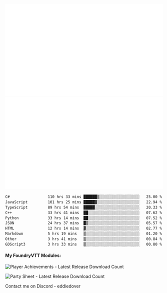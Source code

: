 
![](https://raw.githubusercontent.com/eddiedover/ghstats/master/generated/overview.svg)
![](https://raw.githubusercontent.com/eddiedover/ghstats/master/generated/languages.svg)

<!--START_SECTION:waka-->

```txt
C#                 110 hrs 33 mins ██████▒░░░░░░░░░░░░░░░░░░   25.00 %
JavaScript         101 hrs 25 mins █████▓░░░░░░░░░░░░░░░░░░░   22.94 %
TypeScript         89 hrs 54 mins  █████░░░░░░░░░░░░░░░░░░░░   20.33 %
C++                33 hrs 41 mins  ██░░░░░░░░░░░░░░░░░░░░░░░   07.62 %
Python             33 hrs 14 mins  ██░░░░░░░░░░░░░░░░░░░░░░░   07.52 %
JSON               24 hrs 37 mins  █▒░░░░░░░░░░░░░░░░░░░░░░░   05.57 %
HTML               12 hrs 14 mins  ▓░░░░░░░░░░░░░░░░░░░░░░░░   02.77 %
Markdown           5 hrs 19 mins   ▒░░░░░░░░░░░░░░░░░░░░░░░░   01.20 %
Other              3 hrs 41 mins   ▒░░░░░░░░░░░░░░░░░░░░░░░░   00.84 %
GDScript3          3 hrs 33 mins   ▒░░░░░░░░░░░░░░░░░░░░░░░░   00.80 %
```

<!--END_SECTION:waka-->

#### My FoundryVTT Modules:

  ![Player Achievements - Latest Release Download Count](https://img.shields.io/badge/dynamic/json?label=Player%20Achievements%20-%20Downloads@latest&query=assets%5B1%5D.download_count&url=https%3A%2F%2Fapi.github.com%2Frepos%2FEddieDover%2Ffvtt-player-achievements%2Freleases%2Flatest)

  ![Party Sheet - Latest Release Download Count](https://img.shields.io/badge/dynamic/json?label=Party%20Sheet%20-%20Downloads@latest&query=assets%5B1%5D.download_count&url=https%3A%2F%2Fapi.github.com%2Frepos%2FEddieDover%2Ffvtt-party-sheet%2Freleases%2Flatest)

<a rel="me" href="https://techhub.social/@EddieDover"></a>

Contact me on Discord - eddiedover
